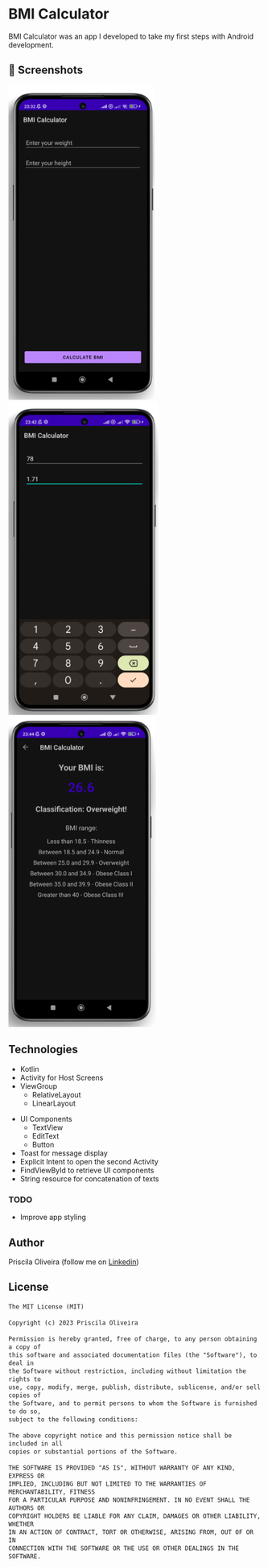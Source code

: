 # BMI Calculator
BMI Calculator was an app I developed to take my first steps with Android development. 


## :camera_flash: Screenshots
<!-- You can add more screenshots here if you like -->
<img src="/result/BMI1.png" width="290"><img src="/result/BMI2.png" width="298">&emsp;<img src="/result/BMI3.png" width="293">

## Technologies
* Kotlin
* Activity for Host Screens
* ViewGroup
    * RelativeLayout
    * LinearLayout
- UI Components 
    - TextView
    - EditText
    - Button
- Toast for message display
- Explicit Intent to open the second Activity
- FindViewById to retrieve UI components
- String resource for concatenation of texts


### TODO
- Improve app styling

## Author
Priscila Oliveira (follow me on [Linkedin](https://www.linkedin.com/in/priscila-oliveira-7801b2242/))

## License
```
The MIT License (MIT)

Copyright (c) 2023 Priscila Oliveira

Permission is hereby granted, free of charge, to any person obtaining a copy of
this software and associated documentation files (the "Software"), to deal in
the Software without restriction, including without limitation the rights to
use, copy, modify, merge, publish, distribute, sublicense, and/or sell copies of
the Software, and to permit persons to whom the Software is furnished to do so,
subject to the following conditions:

The above copyright notice and this permission notice shall be included in all
copies or substantial portions of the Software.

THE SOFTWARE IS PROVIDED "AS IS", WITHOUT WARRANTY OF ANY KIND, EXPRESS OR
IMPLIED, INCLUDING BUT NOT LIMITED TO THE WARRANTIES OF MERCHANTABILITY, FITNESS
FOR A PARTICULAR PURPOSE AND NONINFRINGEMENT. IN NO EVENT SHALL THE AUTHORS OR
COPYRIGHT HOLDERS BE LIABLE FOR ANY CLAIM, DAMAGES OR OTHER LIABILITY, WHETHER
IN AN ACTION OF CONTRACT, TORT OR OTHERWISE, ARISING FROM, OUT OF OR IN
CONNECTION WITH THE SOFTWARE OR THE USE OR OTHER DEALINGS IN THE SOFTWARE.
```
